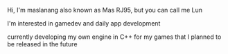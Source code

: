Hi, I'm maslanang also known as Mas RJ95, but you can call me Lun

I'm interested in gamedev and daily app development

currently developing my own engine in C++ for my games that I planned to be released in the future

<!---
maslanangdev/maslanangdev is a ✨ special ✨ repository because its `README.md` (this file) appears on your GitHub profile.
You can click the Preview link to take a look at your changes.
--->
